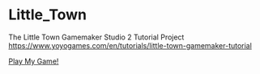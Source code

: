 # Little_Town
The Little Town Gamemaker Studio 2 Tutorial Project
https://www.yoyogames.com/en/tutorials/little-town-gamemaker-tutorial

[Play My Game!](https://hoffstech.com/littletown)
